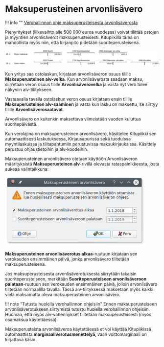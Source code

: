 # Maksuperusteinen arvonlisävero

!!! info ""
    [Verohallinnon ohje maksuperusteisesta arvonlisäverosta](https://www.vero.fi/yritykset-ja-yhteisot/tietoa-yritysverotuksesta/arvonlisaverotus/pienyritykset_voivat_tilittaa_arvonlisa/)

Pienyritykset (liikevaihto alle 500 000 euroa vuodessa) voivat tilittää ostojen ja myyntien arvonlisäverot maksuperusteisesti. Kitupiikillä tämä on mahdollista myös niin, että kirjanpito pidetään suoriteperusteisena.

![](maksuperusteinen.png)

Kun yritys saa ostolaskun, kirjataan arvonlisäveron osuus tilille **Maksuperusteinen alv-velka**. Kun arvonlisäverosta saadaan maksu, siirretään veron osuus tilille **Arvonlisäverovelka** ja vasta nyt vero tulee näkyviin alv-tilitykseen.

Vastaavalla tavalla ostolaskun veron osuus kirjataan ensin tilille **Maksuperusteinen alv-saaminen** ja vasta kun lasku on maksettu, se siirtyy tilille **Arvonlisäverosaatavat**.

Arvonlisävero on kuitenkin maksettava viimeistään vuoden kuluttua suoritepäivästä.

Kun verolajina on maksuperusteinen arvonlisävero, käsittelee Kitupiikki sen automaattisesti laskutuksessa, Kirjausapurissa sekä tuoduissa myyntilaskuissa ja tilitapahtumiin perustuvissa maksukirjauksissa. Käsittely perustuu ohjaustietoihin ja alv-koodeihin.

Maksuperusteinen arvonlisävero otetaan käyttöön Arvonlisäveron määrityksistä **Maksuperusteinen alv**-rivillä olevasta rataspainikkeesta, josta aukeaa valintaikkuna:

![](malvikkuna.png)

**Maksuperusteinen arvonlisäverotus alkaa**-ruutuun kirjataan sen verokauden ensimmäinen päivä, jonka arvonlisävero tilitetään maksuperusteisena.

Jos maksuperusteisesta arvonlisäverotuksesta siirrytään takaisin suoriteperusteiseen, merkitään **Suoriteperusteiseen arvonlisäveroon palataan**-ruutuun sen verokauden ensimmäinen päivä, jolloin arvonlisävero tilitetään normaalilla tavalla. Tässä alv-tilityksessä maksetaan myös kaikki vielä maksamatta oleva maksuperusteinen arvonlisävero.

!!! note "Tutustu huolella verohallinnon ohjeisiin"
    Ennen maksuperusteiseen arvonlisäverotukseen siirtymistä tutustu huolella verohallinnon ohjeisiin. Huomaa, että myös alv-vähennykset tilitetään maksuperusteisesti (myös osamaksua käytettäessä).

Maksuperusteista arvonlisäveroa käytettäessä et voi käyttää Kitupiikissä automaattista **marginaaliverotusmenettelyä**, vaan voittomarginaali on kirjattava käsin.

